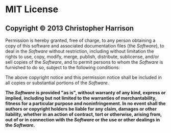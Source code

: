 # MIT License

## Copyright © 2013 Christopher Harrison

Permission is hereby granted, free of charge, to any person obtaining a
copy of this software and associated documentation files (the
*Software*), to deal in the *Software* without restriction, including
without limitation the rights to use, copy, modify, merge, publish,
distribute, sublicense, and/or sell copies of the *Software*, and to
permit persons to whom the *Software* is furnished to do so, subject to
the following conditions:

The above copyright notice and this permission notice shall be included
in all copies or substantial portions of the *Software*.

**The *Software* is provided "as is", without warranty of any kind,
express or implied, including but not limited to the warranties of
merchantability, fitness for a particular purpose and noninfringement.
In no event shall the authors or copyright holders be liable for any
claim, damages or other liability, whether in an action of contract,
tort or otherwise, arising from, out of or in connection with the
*Software* or the use or other dealings in the *Software*.**
